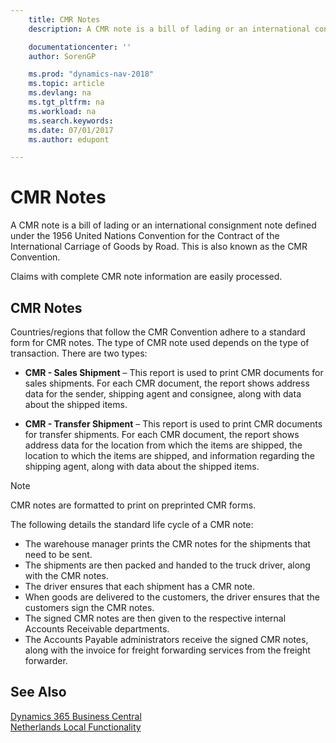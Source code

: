 ```yaml
---
    title: CMR Notes
    description: A CMR note is a bill of lading or an international consignment note defined under the 1956 United Nations Convention for the Contract of the International Carriage of Goods by Road. This is also known as the CMR Convention.

    documentationcenter: ''
    author: SorenGP

    ms.prod: "dynamics-nav-2018"
    ms.topic: article
    ms.devlang: na
    ms.tgt_pltfrm: na
    ms.workload: na
    ms.search.keywords:
    ms.date: 07/01/2017
    ms.author: edupont

---
```

# CMR Notes
A CMR note is a bill of lading or an international consignment note defined under the 1956 United Nations Convention for the Contract of the International Carriage of Goods by Road. This is also known as the CMR Convention.  

 Claims with complete CMR note information are easily processed.  

## CMR Notes  
Countries/regions that follow the CMR Convention adhere to a standard form for CMR notes. The type of CMR note used depends on the type of transaction. There are two types:  

- **CMR - Sales Shipment** – This report is used to print CMR documents for sales shipments. For each CMR document, the report shows address data for the sender, shipping agent and consignee, along with data about the shipped items.

- **CMR - Transfer Shipment** – This report is used to print CMR documents for transfer shipments. For each CMR document, the report shows address data for the location from which the items are shipped, the location to which the items are shipped, and information regarding the shipping agent, along with data about the shipped items.  

> [!NOTE]  
>  CMR notes are formatted to print on preprinted CMR forms.  

The following details the standard life cycle of a CMR note:  

- The warehouse manager prints the CMR notes for the shipments that need to be sent.  
- The shipments are then packed and handed to the truck driver, along with the CMR notes.  
- The driver ensures that each shipment has a CMR note.  
- When goods are delivered to the customers, the driver ensures that the customers sign the CMR notes.  
- The signed CMR notes are then given to the respective internal Accounts Receivable departments.  
- The Accounts Payable administrators receive the signed CMR notes, along with the invoice for freight forwarding services from the freight forwarder.  

## See Also
[Dynamics 365 Business Central](/dynamics365/business-central/)  
[Netherlands Local Functionality](netherlands-local-functionality.md)
